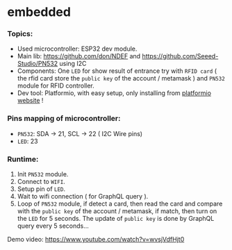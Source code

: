# embedded

### Topics:
- Used microcontroller: ESP32 dev module.
- Main lib: https://github.com/don/NDEF and https://github.com/Seeed-Studio/PN532 using I2C
- Components: One `LED` for show result of entrance try with `RFID card` ( the rfid card store the `public key` of the account / metamask ) and `PN532` module for RFID controller.
- Dev tool: Platformio, with easy setup, only installing from [platformio website](https://platformio.org/) !

### Pins mapping of microcontroller:
- `PN532`: SDA -> 21, SCL -> 22 ( I2C Wire pins)
- `LED`: 23

### Runtime:
1. Init `PN532` module.
2. Connect to `WIFI`.
3. Setup pin of `LED`.
4. Wait to wifi connection ( for GraphQL query ).
5. Loop of `PN532` module, if detect a card, then read the card and compare with the `public key` of the account / metamask, if match, then turn on the `LED` for 5 seconds. The update of `public key` is done by GraphQL query every 5 seconds...


Demo video: https://www.youtube.com/watch?v=wvsjVdfHjt0